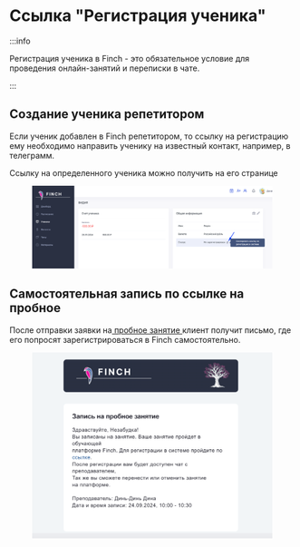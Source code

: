 # Ссылка "Регистрация ученика"

:::info

Регистрация ученика в Finch - это обязательное условие для проведения онлайн-занятий и переписки в чате.

:::

## Создание ученика репетитором

Если ученик добавлен в Finch репетитором, то ссылку на регистрацию ему необходимо направить ученику на известный контакт, например, в телеграмм.

Ссылку на определенного ученика можно получить на его странице&#x20;

<figure><img src="../.gitbook/assets/image (80).png" alt=""><figcaption></figcaption></figure>

## Самостоятельная запись по ссылке на пробное

После отправки заявки на[ пробное занятие ](ssylka-zapis-na-probnoe.md)клиент получит письмо, где его попросят зарегистрироваться в Finch самостоятельно.

<figure><img src="../.gitbook/assets/image (82).png" alt=""><figcaption></figcaption></figure>

